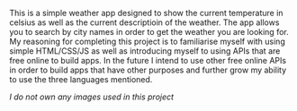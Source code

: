 This is a simple weather app designed to show the current temperature in celsius as well as the current descriptioin of the weather. The app allows you to search by city names in order to get the weather you are looking for. My reasoning for completing this project is to
familiarise myself with using simple HTML/CSS/JS as well as introducing myself to using APIs that are free online to build apps. In the future I intend to use other free online APIs in order to build apps that have other purposes and further grow my ability to use
the three languages mentioned.

*I do not own any images used in this project*
